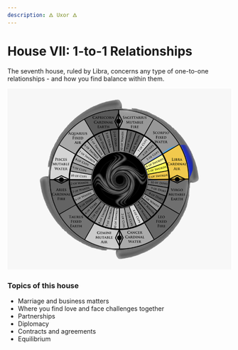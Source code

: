 ```yaml
---
description: 🜁 Uxor 🜁
---
```


# House VII: 1-to-1 Relationships

The seventh house, ruled by Libra, concerns any type of one-to-one relationships - and how you find balance within them.

![](<../../../.gitbook/assets/libra (2).png>)

### Topics of this house

* Marriage and business matters
* Where you find love and face challenges together
* Partnerships
* Diplomacy
* Contracts and agreements
* Equilibrium&#x20;



